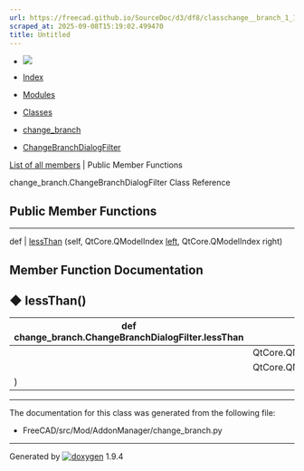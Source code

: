 ```yaml
---
url: https://freecad.github.io/SourceDoc/d3/df8/classchange__branch_1_1ChangeBranchDialogFilter.html
scraped_at: 2025-09-08T15:19:02.499470
title: Untitled
---
```


  * [ ![](https://www.freecad.org/svg/logo-freecad.svg) ](https://freecadweb.org "FreeCAD")
  * [Index](../../index.html "Index")
  * [Modules](../../modules.html "Modules list")
  * [Classes](../../annotated.html "Annotated list")

  * [change_branch](../../dc/d9f/namespacechange__branch.html)
  * [ChangeBranchDialogFilter](../../d3/df8/classchange__branch_1_1ChangeBranchDialogFilter.html)

[List of all members](../../dd/db9/classchange__branch_1_1ChangeBranchDialogFilter-members.html) | Public Member Functions

change_branch.ChangeBranchDialogFilter Class Reference

##  Public Member Functions  
  
---  
def | [lessThan](../../d3/df8/classchange__branch_1_1ChangeBranchDialogFilter.html#a7a77cab68487e73c14c97b54b5eed8f8) (self, QtCore.QModelIndex [left](../../d1/da0/classint.html), QtCore.QModelIndex right)  
  
## Member Function Documentation

## ◆ lessThan()

def change_branch.ChangeBranchDialogFilter.lessThan  | ( |  | _self_ ,   
---|---|---|---  
|  | QtCore.QModelIndex  | _left_ ,   
|  | QtCore.QModelIndex  | _right_  
| ) | |   
  
* * *

The documentation for this class was generated from the following file:

  * FreeCAD/src/Mod/AddonManager/change_branch.py

* * *

Generated by
[![doxygen](../../doxygen.svg)](https://www.doxygen.org/index.html) 1.9.4

